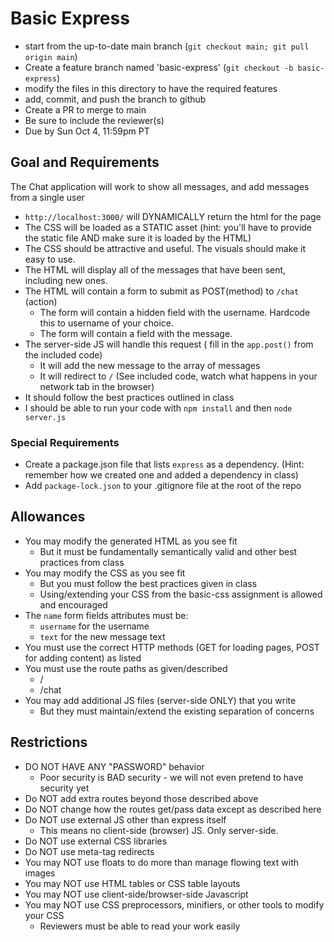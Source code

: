 # Basic Express

* start from the up-to-date main branch (`git checkout main; git pull origin main`)
* Create a feature branch named 'basic-express' (`git checkout -b basic-express`)
* modify the files in this directory to have the required features
* add, commit, and push the branch to github
* Create a PR to merge to main
* Be sure to include the reviewer(s)  
* Due by Sun Oct 4, 11:59pm PT

## Goal and Requirements

The Chat application will work to show all messages, and add messages from a single user

* `http://localhost:3000/` will DYNAMICALLY return the html for the page
* The CSS will be loaded as a STATIC asset (hint: you'll have to provide the static file AND make sure it is loaded by the HTML)
* The CSS should be attractive and useful.  The visuals should make it easy to use.
* The HTML will display all of the messages that have been sent, including new ones.
* The HTML will contain a form to submit as POST(method) to `/chat` (action)
  * The form will contain a hidden field with the username.  Hardcode this to username of your choice.
  * The form will contain a field with the message.
* The server-side JS will handle this request ( fill in the `app.post()` from the included code)
  * It will add the new message to the array of messages
  * It will redirect to `/` (See included code, watch what happens in your network tab in the browser)
* It should follow the best practices outlined in class
* I should be able to run your code with `npm install` and then `node server.js`

### Special Requirements
* Create a package.json file that lists `express` as a dependency.  (Hint: remember how we created one and added a dependency in class)
* Add `package-lock.json` to your .gitignore file at the root of the repo

## Allowances
* You may modify the generated HTML as you see fit
    * But it must be fundamentally semantically valid and other best practices from class
* You may modify the CSS as you see fit
    * But you must follow the best practices given in class
    * Using/extending your CSS from the basic-css assignment is allowed and encouraged
* The `name` form fields attributes must be:
    * `username` for the username
    * `text` for the new message text
* You must use the correct HTTP methods (GET for loading pages, POST for adding content) as listed
* You must use the route paths as given/described
    * /
    * /chat
* You may add additional JS files (server-side ONLY) that you write
    * But they must maintain/extend the existing separation of concerns

## Restrictions
* DO NOT HAVE ANY "PASSWORD" behavior
    * Poor security is BAD security - we will not even pretend to have security yet
* Do NOT add extra routes beyond those described above
* Do NOT change how the routes get/pass data except as described here
* Do NOT use external JS other than express itself
    * This means no client-side (browser) JS.  Only server-side.
* Do NOT use external CSS libraries
* Do NOT use meta-tag redirects
* You may NOT use floats to do more than manage flowing text with images
* You may NOT use HTML tables or CSS table layouts
* You may NOT use client-side/browser-side Javascript
* You may NOT use CSS preprocessors, minifiers, or other tools to modify your CSS
  * Reviewers must be able to read your work easily

